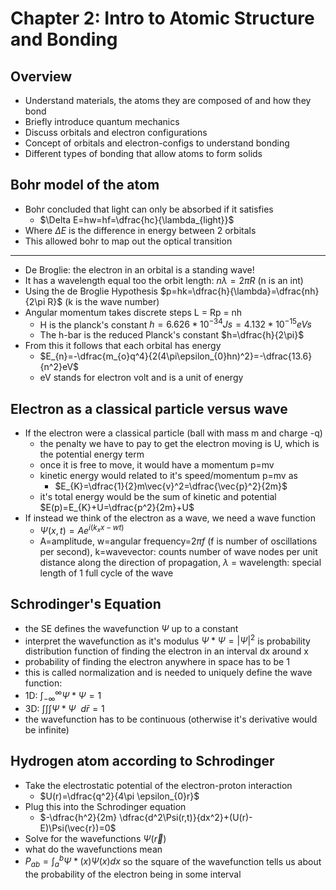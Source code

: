 # Chapter 2: Intro to Atomic Structure and Bonding
## Overview
- Understand materials, the atoms they are composed of and how they bond
- Briefly introduce quantum mechanics
- Discuss orbitals and electron configurations
- Concept of orbitals and electron-configs to understand bonding
- Different types of bonding that allow atoms to form solids


## Bohr model of the atom
- Bohr concluded that light can only be absorbed if it satisfies
	- $\Delta E=hw=hf=\dfrac{hc}{\lambda_{light}}$
- Where $\Delta E$ is the difference in energy between 2 orbitals
- This allowed bohr to map out the optical transition
___
- De Broglie: the electron in an orbital is a standing wave!
- It has a wavelength equal too the orbit length: $n\lambda=2\pi R$ (n is an int)
- Using the de Broglie Hypothesis $p=hk=\dfrac{h}{\lambda}=\dfrac{nh}{2\pi R}$ (k is the wave number)
- Angular momentum takes discrete steps L = Rp = nh
	- H is the planck's constant $h=6.626*10^{-34}Js=4.132*10^{-15}eVs$
	- The h-bar is the reduced Planck's constant $h=\dfrac{h}{2\pi}$
- From this it follows that each orbital has energy
	- $E_{n}=-\dfrac{m_{o}q^4}{2(4\pi\epsilon_{0}hn)^2}=-\dfrac{13.6}{n^2}eV$
	- eV stands for electron volt and is a unit of energy
## Electron as a classical particle versus wave
- If the electron were a classical particle (ball with mass m and charge -q)
	- the penalty we have to pay to get the electron moving is U, which is the potential energy term
	- once it is free to move, it would have a momentum p=mv
	- kinetic energy would related to it's speed/momentum p=mv as
		- $E_{K}=\dfrac{1}{2}m\vec{v}^2=\dfrac{\vec{p}^2}{2m}$
	- it's total energy would be the sum of kinetic and potential $E(p)=E_{K}+U=\dfrac{p^2}{2m}+U$
- If instead we think of the electron as a wave, we need a wave function
	- $\Psi(x,t)=Ae^{i(k_{x}x-wt)}$
	- A=amplitude, w=angular frequency=$2\pi f$ (f is number of oscillations per second), k=wavevector: counts number of wave nodes per unit distance along the direction of propagation, $\lambda$ = wavelength: special length of 1 full cycle of the wave
## Schrodinger's Equation
- the SE defines the wavefunction $\Psi$ up to a constant
- interpret the wavefunction as it's modulus $\Psi*\Psi=|\Psi|^2$ is probability distribution function of finding the electron in an interval dx around x
- probability of finding the electron anywhere in space has to be 1
- this is called normalization and is needed to uniquely define the wave function:
- 1D: $\int^\infty_{-\infty} \Psi*\Psi=1$
- 3D: $\int \int \int \Psi*\Psi ~~d\bar{r}=1$
- the wavefunction has to be continuous (otherwise it's derivative would be infinite)
## Hydrogen atom according to Schrodinger
 - Take the electrostatic potential of the electron-proton interaction
	 - $U(r)=\dfrac{q^2}{4\pi \epsilon_{0}r}$
- Plug this into the Schrodinger equation
	- $-\dfrac{h^2}{2m} \dfrac{d^2\Psi(r,t)}{dx^2}+(U(r)-E)\Psi(\vec{r})=0$
- Solve for the wavefunctions $\Psi(\vec{r})$
- what do the wavefunctions mean
- $P_{ab}=\int^b_{a}\Psi*(x)\Psi(x)dx$ so the square of the wavefunction tells us about the probability of the electron being in some interval
